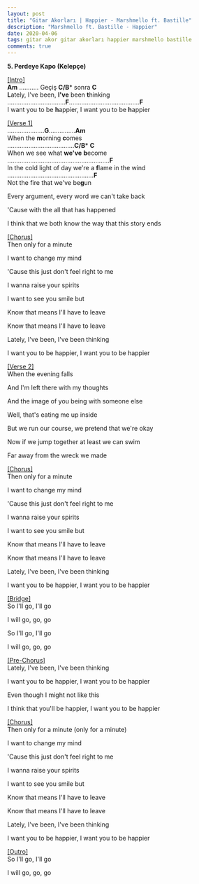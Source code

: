 ```yaml
---
layout: post
title: "Gitar Akorları | Happier - Marshmello ft. Bastille"
description: "Marshmello ft. Bastille - Happier"
date: 2020-04-06
tags: gitar akor gitar akorları happier marshmello bastille
comments: true
---
```

**5. Perdeye Kapo (Kelepçe)**

<u>[Intro]</u><br/>
**Am**     ...........       Geçiş **C/B*** sonra **C**<br/>
**L**ately, I've been, **I've** been **t**hinking<br/>
.................................**F**........................................**F**<br/>
I want you to be **h**appier, I want you to be **h**appier<br/>

<u>[Verse 1]</u><br/>
.....................**G**...............**Am**<br/>
When the **m**orning **c**omes<br/>
......................................**C/B*** **C**<br/>
When we see what **we've** **b**ecome<br/>
..........................................................**F**<br/>
In the cold light of day we're a **f**lame in the wind<br/>
.................................................**F**<br/>
Not the fire that we've be**g**un<br/>

Every argument, every word we can't take back<br/>

'Cause with the all that has happened<br/>

I think that we both know the way that this story ends<br/>

<u>[Chorus]</u><br/>
Then only for a minute<br/>

I want to change my mind<br/>

'Cause this just don't feel right to me<br/>

I wanna raise your spirits<br/>

I want to see you smile but<br/>

Know that means I'll have to leave<br/>



Know that means I'll have to leave<br/>

Lately, I've been, I've been thinking<br/>

I want you to be happier, I want you to be happier<br/>

<u>[Verse 2]</u><br/>
When the evening falls<br/>

And I'm left there with my thoughts<br/>

And the image of you being with someone else<br/>

Well, that's eating me up inside<br/>

But we run our course, we pretend that we're okay<br/>

Now if we jump together at least we can swim<br/>

Far away from the wreck we made<br/>

<u>[Chorus]</u><br/>
Then only for a minute<br/>

I want to change my mind<br/>

'Cause this just don't feel right to me<br/>

I wanna raise your spirits<br/>

I want to see you smile but<br/>

Know that means I'll have to leave<br/>



Know that means I'll have to leave<br/>

Lately, I've been, I've been thinking<br/>

I want you to be happier, I want you to be happier<br/>

<u>[Bridge]</u><br/>
So I'll go, I'll go<br/>

I will go, go, go<br/>

So I'll go, I'll go<br/>

I will go, go, go<br/>

<u>[Pre-Chorus]</u><br/>
Lately, I've been, I've been thinking<br/>

I want you to be happier, I want you to be happier<br/>

Even though I might not like this<br/>

I think that you'll be happier, I want you to be happier<br/>

<u>[Chorus]</u><br/>
Then only for a minute (only for a minute)<br/>

I want to change my mind<br/>

'Cause this just don't feel right to me<br/>

I wanna raise your spirits<br/>

I want to see you smile but<br/>

Know that means I'll have to leave<br/>



Know that means I'll have to leave<br/>

Lately, I've been, I've been thinking<br/>

I want you to be happier, I want you to be happier<br/>

<u>[Outro]</u><br/>
So I'll go, I'll go<br/>

I will go, go, go<br/>

